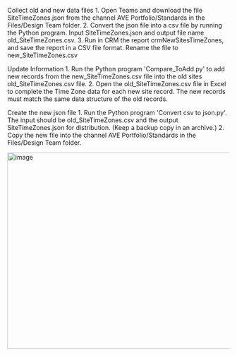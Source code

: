 Collect old and new data files 
	1. Open Teams and download the file SiteTimeZones.json from the channel 
	AVE Portfolio/Standards in the Files/Design Team folder. 
	2. Convert the json file into a csv file by running the Python program. Input  SiteTimeZones.json and output file name old_SiteTimeZones.csv. 
	3. Run in CRM the report crmNewSitesTimeZones, and save the report in a CSV file format. Rename the file to new_SiteTimeZones.csv

Update Information
	1. Run the Python program 'Compare_ToAdd.py' to add new records from the new_SiteTimeZones.csv file into the old sites old_SiteTimeZones.csv file. 
	2. Open the old_SiteTimeZones.csv file in Excel to complete the Time Zone data for each new site record. The new records must match the same data structure of the old records.
	 
Create the new json file
	1. Run the Python program 'Convert csv to json.py'. The input should be old_SiteTimeZones.csv and the output SiteTimeZones.json for distribution. (Keep a backup copy in an archive.)
	2. Copy the new file into the channel AVE Portfolio/Standards in the Files/Design Team folder. 

<img width="805" height="445" alt="image" src="https://github.com/user-attachments/assets/43e7ef20-b055-4330-bdba-6cf696952608" />
